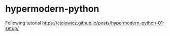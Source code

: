 # hypermodern-python
Following tutorial https://cjolowicz.github.io/posts/hypermodern-python-01-setup/
